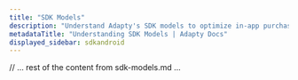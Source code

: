 ```yaml
---
title: "SDK Models"
description: "Understand Adapty's SDK models to optimize in-app purchase handling (Android)."
metadataTitle: "Understanding SDK Models | Adapty Docs"
displayed_sidebar: sdkandroid
---
```


// ... rest of the content from sdk-models.md ... 